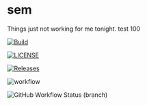 # sem
Things just not working for me tonight. test 100



[![Build](https://github.com/marreo473/sem/actions/workflows/main.yml/badge.svg?branch=master)](https://github.com/marreo473/sem/actions/workflows/main.yml)

[![LICENSE](https://img.shields.io/github/license/marreo473/sem.svg?style=flat-square)](https://github.com/marreo473/sem/blob/master/LICENSE)

[![Releases](https://img.shields.io/github/release/marreo473/sem/all.svg?style=flat-square)](https://github.com/marreo473/sem/releases)

![workflow](https://github.com/marreo473/sem/actions/workflows/main.yml/badge.svg)

![GitHub Workflow Status (branch)](https://img.shields.io/github/workflow/status/marreo473/sem/main.yml/develop)